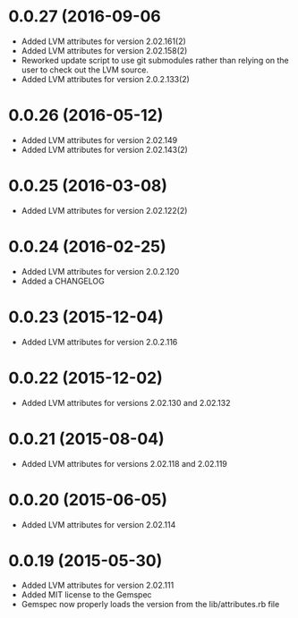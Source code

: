 # 0.0.27 (2016-09-06
- Added LVM attributes for version 2.02.161(2)
- Added LVM attributes for version 2.02.158(2)
- Reworked update script to use git submodules rather than relying on the user
  to check out the LVM source.
- Added LVM attributes for version 2.0.2.133(2)

# 0.0.26 (2016-05-12)
- Added LVM attributes for version 2.02.149
- Added LVM attributes for version 2.02.143(2)

# 0.0.25 (2016-03-08)
- Added LVM attributes for version 2.02.122(2)

# 0.0.24 (2016-02-25)
- Added LVM attributes for version 2.0.2.120
- Added a CHANGELOG

# 0.0.23 (2015-12-04)
- Added LVM attributes for version 2.0.2.116

# 0.0.22 (2015-12-02)
- Added LVM attributes for versions 2.02.130 and 2.02.132

# 0.0.21 (2015-08-04)
- Added LVM attributes for versions 2.02.118 and 2.02.119

# 0.0.20 (2015-06-05)
- Added LVM attributes for version 2.02.114

# 0.0.19 (2015-05-30)
- Added LVM attributes for version 2.02.111
- Added MIT license to the Gemspec
- Gemspec now properly loads the version from the lib/attributes.rb file
